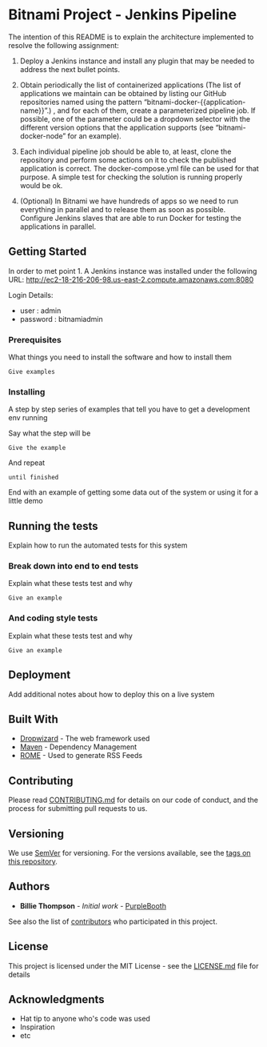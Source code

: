 # Bitnami Project - Jenkins Pipeline

The intention of this README is to explain the architecture implemented to resolve the following assignment:

1. Deploy a Jenkins instance and install any plugin that may be needed to address the next
bullet points.

2. Obtain periodically the list of containerized applications (The list of applications we
maintain can be obtained by listing our GitHub repositories named using the pattern
“bitnami-docker-{{application-name}}”.) , and for each of them, create a
parameterized pipeline job. If possible, one of the parameter could be a dropdown
selector with the different version options that the application supports (see
“bitnami-docker-node” for an example).

3. Each individual pipeline job should be able to, at least, clone the repository and perform
some actions on it to check the published application is correct. The
docker-compose.yml file can be used for that purpose. A simple test for checking the
solution is running properly would be ok.

4. (Optional) In Bitnami we have hundreds of apps so we need to run everything in parallel
and to release them as soon as possible. Configure Jenkins slaves that are able to run
Docker for testing the applications in parallel.

## Getting Started

In order to met point 1. A Jenkins instance was installed under the following URL: http://ec2-18-216-206-98.us-east-2.compute.amazonaws.com:8080

Login Details:
  - user     : admin
  - password : bitnamiadmin

### Prerequisites

What things you need to install the software and how to install them

```
Give examples
```

### Installing

A step by step series of examples that tell you have to get a development env running

Say what the step will be

```
Give the example
```

And repeat

```
until finished
```

End with an example of getting some data out of the system or using it for a little demo

## Running the tests

Explain how to run the automated tests for this system

### Break down into end to end tests

Explain what these tests test and why

```
Give an example
```

### And coding style tests

Explain what these tests test and why

```
Give an example
```

## Deployment

Add additional notes about how to deploy this on a live system

## Built With

* [Dropwizard](http://www.dropwizard.io/1.0.2/docs/) - The web framework used
* [Maven](https://maven.apache.org/) - Dependency Management
* [ROME](https://rometools.github.io/rome/) - Used to generate RSS Feeds

## Contributing

Please read [CONTRIBUTING.md](https://gist.github.com/PurpleBooth/b24679402957c63ec426) for details on our code of conduct, and the process for submitting pull requests to us.

## Versioning

We use [SemVer](http://semver.org/) for versioning. For the versions available, see the [tags on this repository](https://github.com/your/project/tags). 

## Authors

* **Billie Thompson** - *Initial work* - [PurpleBooth](https://github.com/PurpleBooth)

See also the list of [contributors](https://github.com/your/project/contributors) who participated in this project.

## License

This project is licensed under the MIT License - see the [LICENSE.md](LICENSE.md) file for details

## Acknowledgments

* Hat tip to anyone who's code was used
* Inspiration
* etc
